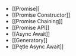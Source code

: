 - [[Promise]]
- [[Promise Constructor]]
- [[Promise Chaining]]
- [[Promise API]]
- [[Async Await]]
- [[Generatory]]
- [[Pętle Async Await]]